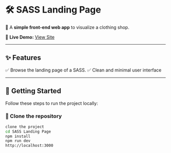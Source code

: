 # 🛠️ SASS Landing Page

🌟 A **simple front-end web app** to visualize a clothing shop.

🔗 **Live Demo:** [View Site](https://building-digital-products-brands-five.vercel.app/)

---

## ✨ Features

✅ Browse the landing page of a SASS. 
✅ Clean and minimal user interface  

---

## 🚀 Getting Started

Follow these steps to run the project locally:

### 📂 Clone the repository

```bash
clone the project
cd SASS Landing Page
npm install
npm run dev
http://localhost:3000

